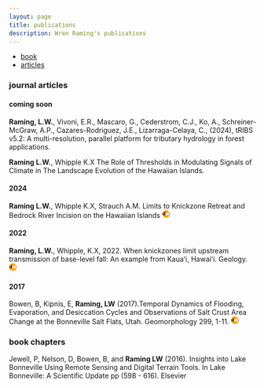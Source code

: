 ```yaml
---
layout: page
title: publications
description: Wren Raming's publications
---
```

<div class="navbar">
    <div class="navbar-inner">
        <ul class="nav">
            <li><a href="#book">book</a></li>
            <li><a href="#articles">articles</a></li>
        </ul>
    </div>
</div>

### <a name="articles"></a>journal articles

#### coming soon
**Raming, L.W.**, Vivoni, E.R., Mascaro, G., Cederstrom, C.J., Ko, A., Schreiner-McGraw, A.P., Cazares-Rodriguez, J.E.,
Lizarraga-Celaya, C., (2024), tRIBS v5.2: A multi-resolution, parallel platform for tributary hydrology in forest applications.

**Raming L.W.**, Whipple K.X
The Role of Thresholds in Modulating Signals of Climate in The Landscape Evolution of the Hawaiian Islands. 

#### 2024
**Raming L.W.**, Whipple K.X, Strauch A.M.
Limits to Knickzone Retreat and Bedrock River Incision on the Hawaiian Islands [![doi](icons16/doi-icon.png)](https://doi.org/10.1002/esp.5806)


#### 2022

**Raming, L.W.**, Whipple, K.X, 2022. When knickzones limit upstream transmission of base-level fall: An example from Kauaʻi, Hawaiʻi. Geology.
[![doi](icons16/doi-icon.png)](https://doi.org/10.1130/G50019.1)

#### 2017
Bowen, B, Kipnis, E, **Raming, LW** (2017).Temporal Dynamics of Flooding, Evaporation, and Desiccation Cycles and Observations of Salt Crust Area Change at the Bonneville Salt Flats, Utah. Geomorphology 299, 1-11.
[![doi](icons16/doi-icon.png)](https://doi.org/10.1016/j.geomorph.2017.09.036)

### <a name="chapters"></a> book chapters
Jewell, P, Nelson, D, Bowen, B, and **Raming LW** (2016). Insights into Lake Bonneville Using Remote Sensing and Digital Terrain Tools. In Lake Bonneville: A Scientific Update pp (598 - 616). Elsevier